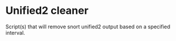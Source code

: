 # Unified2 cleaner

Script(s) that will remove snort unified2 output based on a specified interval.
